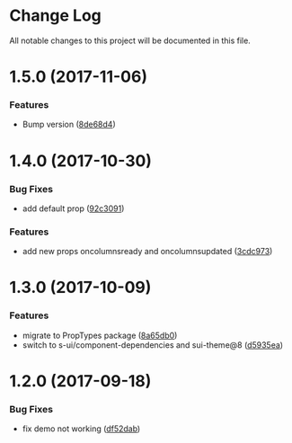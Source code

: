 # Change Log

All notable changes to this project will be documented in this file.

<a name="1.5.0"></a>
# 1.5.0 (2017-11-06)


### Features

* Bump version ([8de68d4](https://github.com/SUI-Components/sui-components/commit/8de68d4))



<a name="1.4.0"></a>
# 1.4.0 (2017-10-30)


### Bug Fixes

* add default prop ([92c3091](https://github.com/SUI-Components/sui-components/commit/92c3091))


### Features

* add new props oncolumnsready and oncolumnsupdated ([3cdc973](https://github.com/SUI-Components/sui-components/commit/3cdc973))



<a name="1.3.0"></a>
# 1.3.0 (2017-10-09)


### Features

* migrate to PropTypes package ([8a65db0](https://github.com/SUI-Components/sui-components/commit/8a65db0))
* switch to s-ui/component-dependencies and sui-theme@8 ([d5935ea](https://github.com/SUI-Components/sui-components/commit/d5935ea))



<a name="1.2.0"></a>
# 1.2.0 (2017-09-18)


### Bug Fixes

* fix demo not working ([df52dab](https://github.com/SUI-Components/sui-components/commit/df52dab))



